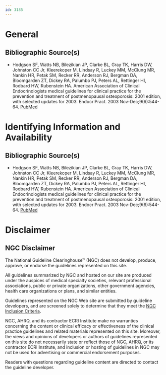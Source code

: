 ```yaml
---
id: 3185
---
```


# General

## Bibliographic Source(s)

- Hodgson SF, Watts NB, Bilezikian JP, Clarke BL, Gray TK, Harris DW, Johnston CC Jr, Kleerekoper M, Lindsay R, Luckey MM, McClung MR, Nankin HR, Petak SM, Recker RR, Anderson RJ, Bergman DA, Bloomgarden ZT, Dickey RA, Palumbo PJ, Peters AL, Rettinger HI, Rodbard HW, Rubenstein HA. American Association of Clinical Endocrinologists medical guidelines for clinical practice for the prevention and treatment of postmenopausal osteoporosis: 2001 edition, with selected updates for 2003. Endocr Pract. 2003 Nov-Dec;9(6):544-64. [ PubMed ](http://www.ncbi.nlm.nih.gov/entrez/query.fcgi?cmd=Retrieve&db=pubmed&dopt=Abstract&list_uids=14715483)

# Identifying Information and Availability

## Bibliographic Source(s)

- Hodgson SF, Watts NB, Bilezikian JP, Clarke BL, Gray TK, Harris DW, Johnston CC Jr, Kleerekoper M, Lindsay R, Luckey MM, McClung MR, Nankin HR, Petak SM, Recker RR, Anderson RJ, Bergman DA, Bloomgarden ZT, Dickey RA, Palumbo PJ, Peters AL, Rettinger HI, Rodbard HW, Rubenstein HA. American Association of Clinical Endocrinologists medical guidelines for clinical practice for the prevention and treatment of postmenopausal osteoporosis: 2001 edition, with selected updates for 2003. Endocr Pract. 2003 Nov-Dec;9(6):544-64. [ PubMed ](http://www.ncbi.nlm.nih.gov/entrez/query.fcgi?cmd=Retrieve&db=pubmed&dopt=Abstract&list_uids=14715483)

# Disclaimer

## NGC Disclaimer

The National Guideline Clearinghouse™ (NGC) does not develop, produce, approve, or endorse the guidelines represented on this site.

All guidelines summarized by NGC and hosted on our site are produced under the auspices of medical specialty societies, relevant professional associations, public or private organizations, other government agencies, health care organizations or plans, and similar entities.

Guidelines represented on the NGC Web site are submitted by guideline developers, and are screened solely to determine that they meet the [NGC Inclusion Criteria](/help-and-about/summaries/inclusion-criteria).

NGC, AHRQ, and its contractor ECRI Institute make no warranties concerning the content or clinical efficacy or effectiveness of the clinical practice guidelines and related materials represented on this site. Moreover, the views and opinions of developers or authors of guidelines represented on this site do not necessarily state or reflect those of NGC, AHRQ, or its contractor ECRI Institute, and inclusion or hosting of guidelines in NGC may not be used for advertising or commercial endorsement purposes.

Readers with questions regarding guideline content are directed to contact the guideline developer.


